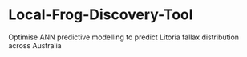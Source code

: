 # Local-Frog-Discovery-Tool
Optimise ANN predictive modelling to predict Litoria fallax distribution across Australia
